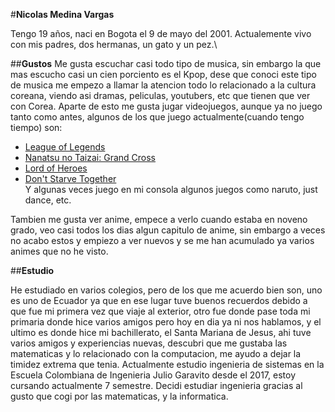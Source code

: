 #**Nicolas Medina Vargas**


Tengo 19 años, naci en Bogota el 9 de mayo del 2001. Actualemente vivo con mis padres, dos hermanas, un gato y un pez.\

##**Gustos**
Me gusta escuchar casi todo tipo de musica, sin embargo la que mas escucho casi un cien porciento es el Kpop, dese que conoci este tipo de musica me empezo a llamar la atencion todo lo relacionado a la cultura coreana, viendo asi dramas, peliculas, youtubers, etc que tienen que ver con Corea.
Aparte de esto me gusta jugar videojuegos, aunque ya no juego tanto como antes, algunos de los que juego actualmente(cuando tengo tiempo) son:
* [League of Legends](https://na.leagueoflegends.com/es-mx/)
* [Nanatsu no Taizai: Grand Cross](https://7dsgc.netmarble.com/es)
* [Lord of Heroes](https://blog-en.lordofheroes.com/)
* [Don't Starve Together](https://www.klei.com/games/dont-starve-together)\
Y algunas veces juego en mi consola algunos juegos como naruto, just dance, etc.

Tambien me gusta ver anime, empece a verlo cuando estaba en noveno grado, veo casi todos los dias algun capitulo de anime, sin embargo a veces no acabo estos y empiezo a ver nuevos y se me han acumulado ya varios animes que no he visto.

##**Estudio**

He estudiado en varios colegios, pero de los que me acuerdo bien son, uno es uno de Ecuador ya que en ese lugar tuve buenos recuerdos debido a que fue mi primera vez que viaje al exterior, otro fue donde pase toda mi primaria donde hice varios amigos pero hoy en dia ya ni nos hablamos, y el ultimo es donde hice mi bachillerato, el Santa Mariana de Jesus, ahi tuve varios amigos y experiencias nuevas, descubri que me gustaba las matematicas y lo relacionado con la computacion, me ayudo a dejar la timidez extrema que tenia.
Actualmente estudio ingenieria de sistemas en la Escuela Colombiana de Ingenieria Julio Garavito desde el 2017, estoy cursando actualmente 7 semestre. Decidi estudiar ingenieria gracias al gusto que cogi por las matematicas, y la informatica.
